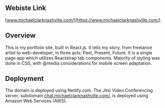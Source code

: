 ## Webiste Link
[www.michaelclarknashville.com/](https://www.michaelclarknashville.com/)

## Overview
This is my portfolio site, built in React.js. It tells my story, from freelance artist to web-developer, in three acts: Past, Present, Future. It is a single page app which utilizes Reactstrap tab components. Majority of styling was done in CSS, with @media considerations for mobile screen adaptation.

## Deployment
The domain is deployed using Netlify.com. The Jitsi Video Conferencing server, subdomain [chat.michaelclarknashville.com/](https://chat.michaelclarknashville.com/), is deployed using Amazon Web Services (AWS).